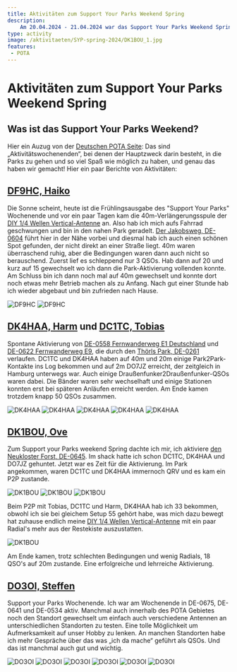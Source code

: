 ```yaml
---
title: Aktivitäten zum Support Your Parks Weekend Spring
description: 
    Am 20.04.2024 - 21.04.2024 war das Support Your Parks Weekend Spring. Das haben die Draussenfunker gemacht:
type: activity
image: /aktivitaeten/SYP-spring-2024/DK1BOU_1.jpg
features:
 - POTA
---
```

# Aktivitäten zum Support Your Parks Weekend Spring

## Was ist das Support Your Parks Weekend?

Hier ein Auzug von der [Deutschen POTA Seite](https://parksontheair.de/index.php/offizielle-pota-events): Das sind „Aktivitätswochenenden“, bei denen der Hauptzweck darin besteht, in die Parks zu gehen und so viel Spaß wie möglich zu haben, und genau das haben wir gemacht! Hier ein paar Berichte von Aktivitäten:

## [DF9HC, Haiko](https://www.qrz.com/db/DF9HC)

Die Sonne scheint, heute ist die Frühlingsausgabe des "Support Your Parks" Wochenende und vor ein paar Tagen kam die 40m-Verlängerungsspule der [DIY 1/4 Wellen Vertical-Antenne](/diy/teleskop-viertelwellen-vertical.html) an. Also hab ich mich aufs Fahrrad geschwungen und bin in den nahen Park geradelt. [Der Jakobsweg, DE-0604](https://pota.app/#/park/DE-0604) führt hier in der Nähe vorbei und diesmal hab ich auch einen schönen Spot gefunden, der nicht direkt an einer Straße liegt. 40m waren überraschend ruhig, aber die Bedingungen waren dann auch nicht so berauschend. Zuerst lief es schleppend nur 3 QSOs. Hab dann auf 20 und kurz auf 15 gewechselt wo ich dann die Park-Aktivierung vollenden konnte. Am Schluss bin ich dann noch mal auf 40m gewechselt und konnte dort noch etwas mehr Betrieb machen als zu Anfang. Nach gut einer Stunde hab ich wieder abgebaut und bin zufrieden nach Hause.

![DF9HC](/aktivitaeten/SYP-Spring-2024/DF9HC_1.jpg)
![DF9HC](/aktivitaeten/SYP-Spring-2024/DF9HC_2.jpg)

## [DK4HAA, Harm](https://www.qrz.com/db/DK4HAA) und [DC1TC, Tobias](https://www.qrz.com/db/DC1TC)

Spontane Aktivierung von [DE-0558 Fernwanderweg E1 Deutschland](https://pota.app/#/park/DE-0558) und [DE-0622 Fernwanderweg E9](https://pota.app/#/park/DE-0622), die durch den [Thörls Park, DE-0261](https://pota.app/#/park/DE-0261) verlaufen. DC1TC und DK4HAA haben auf 40m und 20m einige Park2Park-Kontakte ins Log bekommen und auf 2m DO7JZ erreicht, der zeitgleich in Hamburg unterwegs war. Auch einige Draußenfunker2Draußenfunker-QSOs waren dabei. Die Bänder waren sehr wechselhaft und einige Stationen konnten erst bei späteren Anläufen erreicht werden. Am Ende kamen trotzdem knapp 50 QSOs zusammen.

![DK4HAA](/aktivitaeten/SYP-Spring-2024/DK4HAA_1.jpg)
![DK4HAA](/aktivitaeten/SYP-Spring-2024/DK4HAA_2.jpg)
![DK4HAA](/aktivitaeten/SYP-Spring-2024/DK4HAA_3.jpg)
![DK4HAA](/aktivitaeten/SYP-Spring-2024/DK4HAA_4.jpg)
![DK4HAA](/aktivitaeten/SYP-Spring-2024/DK4HAA_5.jpg)

## [DK1BOU, Ove](https://www.qrz.com/db/DK1BOU)

Zum Support your Parks weekend Spring dachte ich mir, ich aktiviere [den Neukloster Forst, DE-0645](https://pota.app/#/park/DE-0645). Im shack hatte ich schon DC1TC, DK4HAA und DO7JZ gehuntet. Jetzt war es Zeit für die Aktivierung. Im Park angekommen, waren DC1TC und DK4HAA immernoch QRV und es kam ein P2P zustande.

![DK1BOU](/aktivitaeten/SYP-Spring-2024/DK1BOU_1.jpg)
![DK1BOU](/aktivitaeten/SYP-Spring-2024/DK1BOU_2.jpg)
![DK1BOU](/aktivitaeten/SYP-Spring-2024/DK1BOU_3.jpg)

Beim P2P mit Tobias, DC1TC und Harm, DK4HAA hab ich 33 bekommen, obwohl ich sie bei gleichem Setup 55 gehört habe, was mich dazu bewegt hat zuhause endlich meine [DIY 1/4 Wellen Vertical-Antenne](/diy/teleskop-viertelwellen-vertical.html) mit ein paar Radial's mehr aus der Restekiste auszustatten.

![DK1BOU](/aktivitaeten/SYP-Spring-2024/DK1BOU_4.jpg)

Am Ende kamen, trotz schlechten Bedingungen und wenig Radials, 18 QSO's auf 20m zustande. Eine erfolgreiche und lehrreiche Aktivierung.

## [DO3OI, Steffen](https://www.qrz.com/db/DO3OI)

Support your Parks Wochenende. Ich war am Wochenende in DE-0675, DE-0641 und DE-0534 aktiv. Manchmal auch innerhalb des POTA Gebietes noch den Standort gewechselt um einfach auch verschiedene Antennen an unterschiedlichen Standorten zu testen. Eine tolle Möglichkeit um Aufmerksamkeit auf unser Hobby zu lenken. An manchen Standorten habe ich mehr Gespräche über das was „ich da mache“ geführt als QSOs. Und das ist manchmal auch gut und wichtig.

![DO3OI](/aktivitaeten/SYP-Spring-2024/DI3OI_1.jpg)
![DO3OI](/aktivitaeten/SYP-Spring-2024/DI3OI_2.jpg)
![DO3OI](/aktivitaeten/SYP-Spring-2024/DI3OI_3.jpg)
![DO3OI](/aktivitaeten/SYP-Spring-2024/DI3OI_4.jpg)
![DO3OI](/aktivitaeten/SYP-Spring-2024/DI3OI_5.jpg)
![DO3OI](/aktivitaeten/SYP-Spring-2024/DI3OI_6.jpg)
